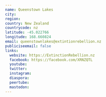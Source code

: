 ```yaml
---
name: Queenstown Lakes
city:
region:
country: New Zealand
countrycode: nz
latitude: -45.022766
longitude: 168.660824
email: queenstownlakes@extintionrebellion.nz
publiciseemail: false
links:
  website: https://ExtinctionRebellion.nz
  facebook: https://facebook.com/XRNZQTL
  youtube:
  twitter:
  instagram:
  diaspora:
  peertube:
  mastodon:
---
```

